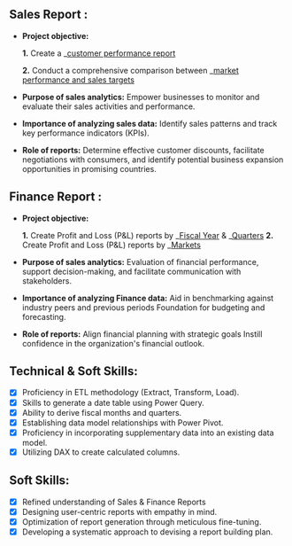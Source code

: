 ## Sales Report :


- **Project objective:** 

    **1.** Create a _[customer performance report](https://github.com/Jeysreen/Excel-Sales-Analytics/blob/main/Customer%20Performance%20Report.pdf)

    **2.** Conduct a comprehensive comparison between _[market performance and sales targets](https://github.com/Jeysreen/Excel-Sales-Analytics/blob/main/Market%20Performance%20vs%20Target%20Report.pdf)

- **Purpose of sales analytics:** Empower businesses to monitor and evaluate their sales activities and performance.

- **Importance of analyzing sales data:** Identify sales patterns and track key performance indicators (KPIs).

- **Role of reports:** Determine effective customer discounts, facilitate negotiations with consumers, and identify potential business expansion opportunities in promising countries.


## Finance Report :

- **Project objective:** 

    **1.** Create Profit and Loss (P&L) reports by _[Fiscal Year](https://github.com/Jeysreen/Excel-Sales-Analytics/blob/main/P%26L%20Statement%20by%20Fiscal%20Year.pdf) & _[Quarters](https://github.com/Jeysreen/Excel-Sales-Analytics/blob/main/P%26L%20Quarter%20wise.pdf) 
   **2.** Create Profit and Loss (P&L) reports by _[Markets](https://github.com/Jeysreen/Excel-Sales-Analytics/blob/main/P%26L%20Statement%20by%20Markets.pdf)

- **Purpose of sales analytics:** Evaluation of financial performance, support decision-making, and facilitate communication with stakeholders.

- **Importance of analyzing Finance data:** Aid in benchmarking against industry peers and previous periods Foundation for budgeting and forecasting.

- **Role of reports:** Align financial planning with strategic goals Instill confidence in the organization's financial outlook.


## Technical & Soft Skills:
- [x]	Proficiency in ETL methodology (Extract, Transform, Load).
- [x]	Skills to generate a date table using Power Query.
- [x]	Ability to derive fiscal months and quarters.
- [x]	Establishing data model relationships with Power Pivot.
- [x]	Proficiency in incorporating supplementary data into an existing data model.
- [x]	Utilizing DAX to create calculated columns.

## Soft Skills:
- [x]	Refined understanding of Sales & Finance Reports
- [x]	Designing user-centric reports with empathy in mind.
- [x]	Optimization of report generation through meticulous fine-tuning.
- [x]	Developing a systematic approach to devising a report building plan.
